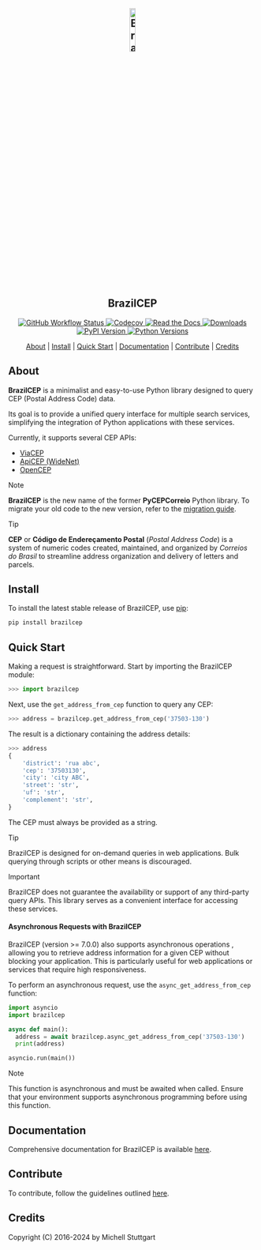 <h2 align="center">
  <a href="https://pypi.org/project/brazilcep/">
    <img src="https://github.com/mstuttgart/brazilcep/assets/8174740/fb7c86c8-6261-4300-b2e0-65877084d865" width="15%" alt="BrazilCEP Logo">
  </a>
  <br>
  BrazilCEP
</h2>

<p align="center">

  <a href="https://github.com/mstuttgart/brazilcep/actions?query=workflow%3A%22Github+CI%22">
    <img alt="GitHub Workflow Status" src="https://img.shields.io/github/actions/workflow/status/mstuttgart/brazilcep/test.yml?color=fcd800&branch=main">
  </a>

  <a href="https://codecov.io/gh/mstuttgart/brazilcep">
    <img alt="Codecov" src="https://img.shields.io/codecov/c/github/mstuttgart/brazilcep?color=fcd800">
  </a>

  <a href="https://brazilcep.readthedocs.io/">
    <img alt="Read the Docs" src="https://img.shields.io/readthedocs/brazilcep?color=fcd800">
  </a>

  <a href="https://pypi.org/project/brazilcep">
    <img alt="Downloads" src="https://img.shields.io/pypi/dm/brazilcep?color=fcd800">
  </a>

  <a href="https://pypi.org/project/brazilcep">
    <img alt="PyPI Version" src="https://img.shields.io/pypi/v/brazilcep.svg?color=fcd800">
  </a>

  <a href="https://pypi.org/project/brazilcep/">
    <img alt="Python Versions" src="https://img.shields.io/pypi/pyversions/brazilcep.svg?color=fcd800">
  </a>

</p>

<p align="center">
  <a href="#about">About</a> |
  <a href="#install">Install</a> |
  <a href="#quick-start">Quick Start</a> |
  <a href="#documentation">Documentation</a> |
  <a href="#contribute">Contribute</a> |
  <a href="#credits">Credits</a>
</p>

## About

**BrazilCEP** is a minimalist and easy-to-use Python library designed to query CEP (Postal Address Code) data.

Its goal is to provide a unified query interface for multiple search services, simplifying the integration of Python applications with these services.

Currently, it supports several CEP APIs:

- [ViaCEP](https://viacep.com.br)
- [ApiCEP (WideNet)](https://apicep.com)
- [OpenCEP](https://opencep.com)

> [!NOTE]
> **BrazilCEP** is the new name of the former **PyCEPCorreio** Python library.
> To migrate your old code to the new version, refer to the [migration guide](https://brazilcep.readthedocs.io/api.html#migrate-from-pycepcorreios).

> [!TIP]
> **CEP** or **Código de Endereçamento Postal** (_Postal Address Code_) is a system of numeric codes created, maintained, and organized by _Correios do Brasil_ to streamline address organization and delivery of letters and parcels.

## Install

To install the latest stable release of BrazilCEP, use [pip](http://pip-installer.org):

```sh
pip install brazilcep
```

## Quick Start

Making a request is straightforward. Start by importing the BrazilCEP module:

```python
>>> import brazilcep
```

Next, use the `get_address_from_cep` function to query any CEP:

```python
>>> address = brazilcep.get_address_from_cep('37503-130')
```

The result is a dictionary containing the address details:

```python
>>> address
{
    'district': 'rua abc',
    'cep': '37503130',
    'city': 'city ABC',
    'street': 'str',
    'uf': 'str',
    'complement': 'str',
}
```

The CEP must always be provided as a string.

> [!TIP]
> BrazilCEP is designed for on-demand queries in web applications. Bulk querying through scripts or other means is discouraged.

> [!IMPORTANT]
> BrazilCEP does not guarantee the availability or support of any third-party query APIs. This library serves as a convenient interface for accessing these services.

#### Asynchronous Requests with BrazilCEP

BrazilCEP (version >= 7.0.0) also supports asynchronous operations , allowing you to retrieve address information for a given CEP without blocking your application. This is particularly useful for web applications or services that require high responsiveness.

To perform an asynchronous request, use the `async_get_address_from_cep` function:

```python
import asyncio
import brazilcep

async def main():
  address = await brazilcep.async_get_address_from_cep('37503-130')
  print(address)

asyncio.run(main())
```
> [!NOTE]
> This function is asynchronous and must be awaited when called.
> Ensure that your environment supports asynchronous programming before using this function.

## Documentation

Comprehensive documentation for BrazilCEP is available [here](https://brazilcep.readthedocs.io/).

## Contribute

To contribute, follow the guidelines outlined [here](https://brazilcep.readthedocs.io/contributing.html).

## Credits

Copyright (C) 2016-2024 by Michell Stuttgart
